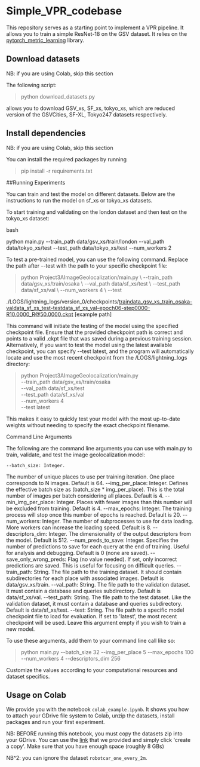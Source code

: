 # Simple_VPR_codebase

This repository serves as a starting point to implement a VPR pipeline. It allows you to train a simple
ResNet-18 on the GSV dataset. It relies on the [pytorch_metric_learning](https://kevinmusgrave.github.io/pytorch-metric-learning/)
library.

## Download datasets
NB: if you are using Colab, skip this section

The following script:

> python download_datasets.py

allows you to download GSV_xs, SF_xs, tokyo_xs, which are reduced version of the GSVCities, SF-XL, Tokyo247 datasets respectively.

## Install dependencies
NB: if you are using Colab, skip this section

You can install the required packages by running
> pip install -r requirements.txt


##Running Experiments

You can train and test the model on different datasets. Below are the instructions to run the model on sf_xs or tokyo_xs
datasets.

To start training and validating on the london dataset and then test on the tokyo_xs dataset:

bash

python main.py --train_path data/gsv_xs/train/london --val_path data/tokyo_xs/test --test_path data/tokyo_xs/test
--num_workers 2

To test a pre-trained model, you can use the following command. Replace the path after --test with the path to your
specific checkpoint file:

> python Project3AImageGeolocalization/main.py \\
> --train_path data/gsv_xs/train/osaka \\
> --val_path data/sf_xs/test \\
> --test_path data/sf_xs/val \\
> --num_workers 4 \\
> --test
>
./LOGS/lightning_logs/version_0/checkpoints/traindata_gsv_xs_train_osaka-valdata_sf_xs_test-testdata_sf_xs_val-epoch06-step0000-R10.0000_R@50.0000.ckpt   [example path]


This command will initiate the testing of the model using the specified checkpoint file. Ensure that the provided
checkpoint path is correct and points to a valid .ckpt file that was saved during a previous training session.
Alternatively, if you want to test the model using the latest available checkpoint, you can specify --test latest, and
the program will automatically locate and use the most recent checkpoint from the /LOGS/lightning_logs directory:

> python Project3AImageGeolocalization/main.py \
> --train_path data/gsv_xs/train/osaka \
> --val_path data/sf_xs/test \
> --test_path data/sf_xs/val \
> --num_workers 4 \
> --test latest

This makes it easy to quickly test your model with the most up-to-date weights without needing to specify the exact
checkpoint filename.

Command Line Arguments

The following are the command line arguments you can use with main.py to train, validate, and test the image
geolocalization model:

    --batch_size: Integer. 

The number of unique places to use per training iteration. One place corresponds to N images. Default is 64.
--img_per_place: Integer.
Defines the effective batch size as (batch_size * img_per_place). This is the total number of images per batch
considering all places. Default is 4.
--min_img_per_place: Integer.
Places with fewer images than this number will be excluded from training. Default is 4.
--max_epochs: Integer.
The training process will stop once this number of epochs is reached. Default is 20.
--num_workers: Integer.
The number of subprocesses to use for data loading. More workers can increase the loading speed. Default is 8.
--descriptors_dim: Integer.
The dimensionality of the output descriptors from the model. Default is 512.
--num_preds_to_save: Integer.
Specifies the number of predictions to save for each query at the end of training. Useful for analysis and debugging.
Default is 0 (none are saved).
--save_only_wrong_preds:
Flag (no value needed). If set, only incorrect predictions are saved. This is useful for focusing on difficult queries.
--train_path: String.
The file path to the training dataset. It should contain subdirectories for each place with associated images. Default
is data/gsv_xs/train.
--val_path: String.
The file path to the validation dataset. It must contain a database and queries subdirectory. Default is data/sf_xs/val.
--test_path: String.
The file path to the test dataset. Like the validation dataset, it must contain a database and queries subdirectory.
Default is data/sf_xs/test.
--test: String.
The file path to a specific model checkpoint file to load for evaluation. If set to 'latest', the most recent checkpoint
will be used. Leave this argument empty if you wish to train a new model.

To use these arguments, add them to your command line call like so:

> python main.py --batch_size 32 --img_per_place 5 --max_epochs 100 --num_workers 4 --descriptors_dim 256

Customize the values according to your computational resources and dataset specifics.

## Usage on Colab

We provide you with the notebook `colab_example.ipynb`.
It shows you how to attach your GDrive file system to Colab, unzip the datasets, install packages and run your first experiment.

NB: BEFORE running this notebook, you must copy the datasets zip into your GDrive. You can use the [link](https://drive.google.com/drive/folders/1Ucy9JONT26EjDAjIJFhuL9qeLxgSZKmf?usp=sharing) that we provided and simply click 'create a copy'. Make sure that you have enough space (roughly 8 GBs)

NB^2: you can ignore the dataset `robotcar_one_every_2m`.